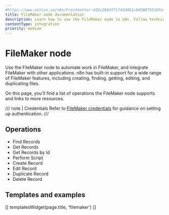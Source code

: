 ```yaml
---
#https://www.notion.so/n8n/Frontmatter-432c2b8dff1f43d4b1c8d20075510fe4
title: FileMaker node documentation
description: Learn how to use the FileMaker node in n8n. Follow technical documentation to integrate FileMaker node into your workflows.
contentType: integration
priority: medium
---
```


# FileMaker node

Use the FileMaker node to automate work in FileMaker, and integrate FileMaker with other applications. n8n has built-in support for a wide range of FileMaker features, including creating, finding, getting, editing, and duplicating files.

On this page, you'll find a list of operations the FileMaker node supports and links to more resources.

/// note | Credentials
Refer to [FileMaker credentials](/integrations/builtin/credentials/filemaker/) for guidance on setting up authentication. 
///

## Operations

- Find Records
- Get Records
- Get Records by Id
- Perform Script
- Create Record
- Edit Record
- Duplicate Record
- Delete Record

## Templates and examples

<!-- see https://www.notion.so/n8n/Pull-in-templates-for-the-integrations-pages-37c716837b804d30a33b47475f6e3780 -->
[[ templatesWidget(page.title, 'filemaker') ]]
